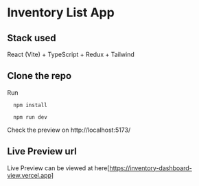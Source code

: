 # Inventory List App



## Stack used

React (Vite) + TypeScript + Redux + Tailwind

## Clone the repo

Run

```
  npm install
```
```
  npm run dev
```
Check the preview on http://localhost:5173/


## Live Preview url

Live Preview can be viewed at here[https://inventory-dashboard-view.vercel.app]
